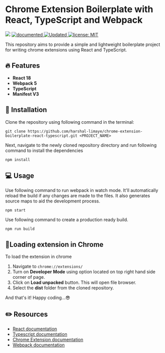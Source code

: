 # Chrome Extension Boilerplate with React, TypeScript and Webpack

<p>
<img src="https://img.shields.io/badge/version-1.0.0-orange.svg?cacheSeconds=2592000" />
  <a href="https://github.com/harshal-limaye/chrome-extension-boilerplate-react-typescript#readme">
    <img alt="documented" src="https://img.shields.io/badge/vocumented-yes-blue.svg" target="_blank" />
  </a>
  <a href="https://github.com/harshal-limaye/chrome-extension-boilerplate-react-typescript/graphs/commit-activity">
    <img alt="Updated" src="https://img.shields.io/badge/updated-yes-green.svg" target="_blank" />
  </a>
  <a href="https://github.com/harshal-limaye/chrome-extension-boilerplate-react-typescript/LICENSE">
    <img alt="license: MIT" src="https://img.shields.io/badge/License-MIT-yellow.svg" target="_blank" />
  </a>
</p>
This repository aims to provide a simple and lightweight boilerplate project for writing chrome extensions using React and TypeScript.

## 🔥 Features

- **React 18**
- **Webpack 5**
- **TypeScript**
- **Manifest V3**

## 💾 Installation

Clone the repository using following command in the terminal:

```
git clone https://github.com/harshal-limaye/chrome-extension-boilerplate-react-typescript.git <PROJECT_NAME>
```

Next, navigate to the newly cloned repository directory and run following command to install the dependencies

```
npm install
```

## 💻 Usage

Use following command to run webpack in watch mode. It'll automatically reload the build if any changes are made to the files. It also generates source maps to aid the development process.

```
npm start
```

Use following command to create a production ready build.

```
npm run build
```

## 🔌Loading extension in Chrome

To load the extension in chrome

1. Navigate to `chrome://extensions/`
2. Turn on **Developer Mode** using option located on top right hand side corner of page.
3. Click on **Load unpacked** button. This will open file browser.
4. Select the **dist** folder from the cloned repository.

And that's it! Happy coding...😎

## ✏️ Resources

- [React documentation](https://reactjs.org/docs/getting-started.html)
- [Typescript documentation](https://www.typescriptlang.org/docs/)
- [Chrome Extension documentation](https://developer.chrome.com/docs/extensions/mv3/)
- [Webpack documentation](https://webpack.js.org/concepts/)

